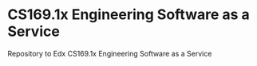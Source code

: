 CS169.1x Engineering Software as a Service
=============

Repository to Edx CS169.1x Engineering Software as a Service

